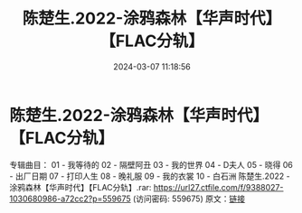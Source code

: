 ﻿---
title: 陈楚生.2022-涂鸦森林【华声时代】【FLAC分轨】
date: 2024-03-07 11:18:56
categories: WAV车载音乐、镜像
tags: 华语中文
---
# 陈楚生.2022-涂鸦森林【华声时代】【FLAC分轨】

专辑曲目：
01 - 我等待的
02 - 隔壁阿丑
03 - 我的世界
04 - D夫人
05 - 晓得
06 - 出厂日期
07 - 打印人生
08 - 晚礼服
09 - 我的衣裳
10 - 白石洲
陈楚生.2022 - 涂鸦森林【华声时代】【FLAC分轨】.rar: https://url27.ctfile.com/f/9388027-1030680986-a72cc2?p=559675
(访问密码: 559675)
原文：[链接](https://blog.sina.com.cn/s/blog_1647c7e76010314lz.html)
